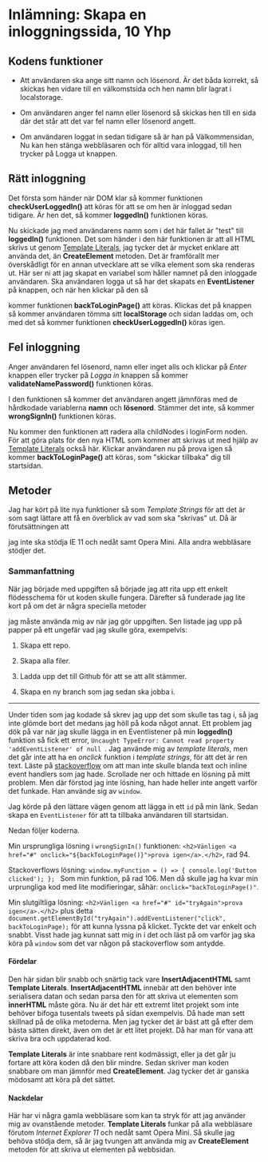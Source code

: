 
# Inlämning: Skapa en inloggningssida, 10 Yhp

## Kodens funktioner

- Att användaren ska ange sitt namn och lösenord. Är det båda korrekt, så skickas hen vidare till en välkomstsida och hen namn blir lagrat i localstorage.

- Om användaren anger fel namn eller lösenord så skickas hen till en sida där det står att det var fel namn eller lösenord angett.

- Om användaren loggat in sedan tidigare så är han på Välkommensidan, Nu kan hen stänga webbläsaren och för alltid vara inloggad, till hen trycker på Logga ut knappen.

## Rätt inloggning

Det första som händer när DOM klar så kommer funktionen **checkUserLoggedIn()** att köras för att se om hen är inloggad sedan tidigare. Är hen det, så kommer **loggedIn()** funktionen köras.

Nu skickade jag med användarens namn som i det här fallet är "test" till **loggedIn()** funktionen. Det som händer i den här funktionen är att all HTML skrivs ut genom [Template Literals](https://developer.mozilla.org/en-US/docs/Web/JavaScript/Reference/Template_literals), jag tycker det är mycket enklare att använda det, än **CreateElement** metoden. Det är framförallt mer överskådligt för en annan utvecklare att se vilka element som ska renderas ut. Här ser ni att jag skapat en variabel som håller namnet på den inloggade användaren. Ska användaren logga ut så har det skapats en **EventListener** på knappen, och när hen klickar på den så

kommer funktionen **backToLoginPage()** att köras. Klickas det på knappen så kommer användaren tömma sitt **localStorage** och sidan laddas om, och med det så kommer funktionen **checkUserLoggedIn()** köras igen.

## Fel inloggning

Anger användaren fel lösenord, namn eller inget alls och klickar på *Enter* knappen eller trycker på *Logga in* knappen så kommer **validateNamePassword()** funktionen köras.

I den funktionen så kommer det användaren angett jämnföras med de hårdkodade variablerna **namn** och **lösenord**. Stämmer det inte, så kommer **wrongSignIn()** funktionen köras.

Nu kommer den funktionen att radera alla childNodes i loginForm noden. För att göra plats för den nya HTML som kommer att skrivas ut med hjälp av [Template Literals](https://developer.mozilla.org/en-US/docs/Web/JavaScript/Reference/Template_literals) också här. Klickar användaren nu på prova igen så kommer **backToLoginPage()** att köras, som "skickar tillbaka" dig till startsidan.

## Metoder

Jag har kört på lite nya funktioner så som *Template Strings* för att det är som sagt lättare att få en överblick av vad som ska "skrivas" ut. Då är förutsättningen att

jag inte ska stödja IE 11 och nedåt samt Opera Mini. Alla andra webbläsare stödjer det.

### Sammanfattning

När jag började med uppgiften så började jag att rita upp ett enkelt flödesschema för ut koden skulle fungera. Därefter så funderade jag lite kort på om det är några speciella metoder

jag måste använda mig av när jag gör uppgiften. Sen listade jag upp på papper på ett ungefär vad jag skulle göra, exempelvis:

1. Skapa ett repo.

2. Skapa alla filer.

3. Ladda upp det till Github för att se att allt stämmer.

4. Skapa en ny branch som jag sedan ska jobba i.

___  

Under tiden som jag kodade så skrev jag upp det som skulle tas tag i, så jag inte glömde bort det medans jag höll på koda något annat. Ett problem jag dök på var när jag skulle lägga in en Eventlistener på min **loggedIn()** funktion så fick ett error, `Uncaught TypeError: Cannot read property 'addEventListener' of null
`.  Jag använde mig av *template literals*, men det går inte att ha en *onclick* funktion i *template strings*, för att det är ren text. Läste på [stackoverflow]([https://stackoverflow.com/questions/45129421/passing-onclick-event-in-template-literal](https://stackoverflow.com/questions/45129421/passing-onclick-event-in-template-literal)) om att man inte skulle blanda text och inline event handlers som jag hade. Scrollade ner och hittade en lösning på mitt problem. Men där förstod jag inte lösning, han hade heller inte angett varför det funkade. Han använde sig av `window`.

Jag körde på den lättare vägen genom att lägga in ett `id` på min länk. Sedan skapa en `EventListener` för att ta tillbaka användaren till startsidan.

Nedan följer koderna.

Min ursprungliga lösning i `wrongSignIn()` funktionen:
`<h2>Vänligen <a href="#" onclick="${backToLoginPage()}">prova igen</a>.</h2>`, rad 94.

Stackoverflows lösning:
`window.myFunction = () => {
    console.log('Button clicked');
};
` Som min funktion, på rad 106.
Men då skulle jag ha kvar min urprungliga kod med lite modifieringar, såhär: `onclick="backToLoginPage()"`.

Min slutgiltliga lösning:
`<h2>Vänligen <a href="#" id="tryAgain">prova igen</a>.</h2>`
plus detta `document.getElementById("tryAgain").addEventListener("click", backToLoginPage);`
för att kunna lyssna på klicket. Tyckte det var enkelt och snabbt. Visst hade jag kunnat satt mig in i det och läst på om varför jag ska köra på `window` som det var någon på stackoverflow som antydde.

#### Fördelar
Den här sidan blir snabb och snärtig tack vare **InsertAdjacentHTML** samt **Template Literals**.
**InsertAdjacentHTML** innebär att den behöver inte serialisera datan och sedan parsa den för att skriva ut elementen som **innerHTML** måste göra. Nu är det här ett extremt litet projekt som inte behöver bifoga tusentals tweets på sidan exempelvis. Då hade man sett skillnad på de olika metoderna. Men jag tycker det är bäst att gå efter dem bästa sätten direkt, även om det är ett litet projekt. Då har man för vana att skriva bra och uppdaterad kod.

**Template Literals** är inte snabbare rent kodmässigt, eller ja det går ju fortare att köra koden då den blir mindre. Sedan skriver man koden snabbare om man jämnför med **CreateElement**. Jag tycker det är ganska mödosamt att köra på det sättet.

#### Nackdelar
Här har vi några gamla webbläsare som kan ta stryk för att jag använder mig av ovanstående metoder. **Template Literals** funkar på alla webbläsare förutom *Internet Explorer 11* och nedåt samt Opera Mini. Så skulle jag behöva stödja dem, så är jag tvungen att använda mig av **CreateElement** metoden för att skriva ut elementen på webbsidan. 